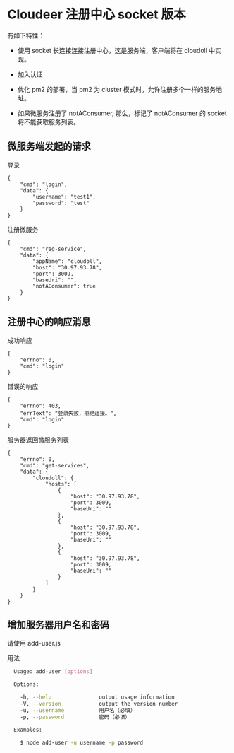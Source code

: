 # Cloudeer 注册中心 socket 版本

有如下特性：

* 使用 socket 长连接连接注册中心，这是服务端，客户端将在 cloudoll 中实现。

* 加入认证

* 优化 pm2 的部署，当 pm2 为 cluster 模式时，允许注册多个一样的服务地址。

* 如果微服务注册了 notAConsumer, 那么，标记了 notAConsumer 的 socket 将不能获取服务列表。

## 微服务端发起的请求


登录

```
{
    "cmd": "login", 
    "data": {
        "username": "test1", 
        "password": "test"
    }
}
```

注册微服务

```
{
    "cmd": "reg-service", 
    "data": {
        "appName": "cloudoll", 
        "host": "30.97.93.78", 
        "port": 3009, 
        "baseUri": "",
        "notAConsumer": true
    }
}
```

## 注册中心的响应消息

成功响应

```
{
    "errno": 0, 
    "cmd": "login"
}
```

错误的响应

```
{
    "errno": 403, 
    "errText": "登录失败，拒绝连接。", 
    "cmd": "login"
}
```

服务器返回微服务列表

```
{
    "errno": 0, 
    "cmd": "get-services", 
    "data": {
        "cloudoll": {
            "hosts": [
                {
                    "host": "30.97.93.78", 
                    "port": 3009, 
                    "baseUri": ""
                }, 
                {
                    "host": "30.97.93.78", 
                    "port": 3009, 
                    "baseUri": ""
                }, 
                {
                    "host": "30.97.93.78", 
                    "port": 3009, 
                    "baseUri": ""
                }
            ]
        }
    }
}
```

## 增加服务器用户名和密码

请使用 add-user.js

用法

```bash
  Usage: add-user [options]

  Options:

    -h, --help               output usage information
    -V, --version            output the version number
    -u, --username           用户名（必填）
    -p, --password           密码（必填）

  Examples:

    $ node add-user -u username -p password



```

